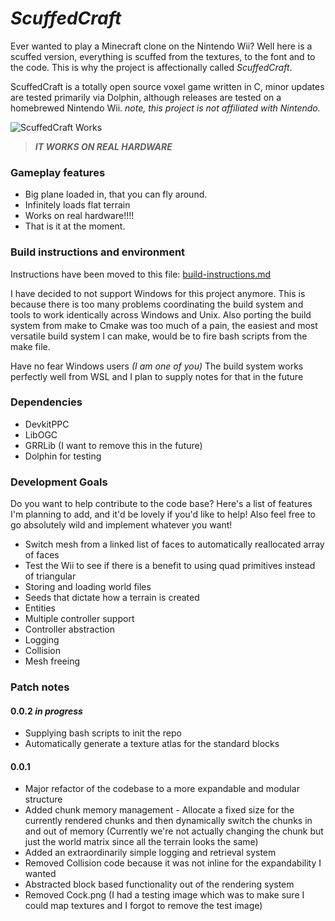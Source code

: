 # *ScuffedCraft*
Ever wanted to play a Minecraft clone on the Nintendo Wii? Well here is a scuffed version, everything is scuffed from the textures, to the font and to the code. This is why the project is affectionally called *ScuffedCraft*. 

ScuffedCraft is a totally open source voxel game written in C, minor updates are tested primarily via Dolphin, although releases are tested on a homebrewed Nintendo Wii. *note, this project is not affiliated with Nintendo.*

![ScuffedCraft Works](https://media.giphy.com/media/RcW9HlcwmSmcjsIqlR/giphy.gif)

> ***IT WORKS ON REAL HARDWARE***

### Gameplay features

- Big plane loaded in, that you can fly around.
- Infinitely loads flat terrain
- Works on real hardware!!!! 
- That is it at the moment.

### Build instructions and environment

Instructions have been moved to this file: [build-instructions.md](./documentation/build-instructions.md)

I have decided to not support Windows for this project anymore. This is because there is too many problems coordinating the build system and tools to work identically across Windows and Unix. Also porting the build system from make to Cmake was too much of a pain, the easiest and most versatile build system I can make, would be to fire bash scripts from the make file.

Have no fear Windows users *(I am one of you)* The build system works perfectly well from WSL and I plan to supply notes for that in the future

### Dependencies 

- DevkitPPC
- LibOGC
- GRRLib (I want to remove this in the future)
- Dolphin for testing

### Development Goals

Do you want to help contribute to the code base? Here's a list of features I'm planning to add, and it'd be lovely if you'd like to help! Also feel free to go absolutely wild and implement whatever you want! 

- Switch mesh from a linked list of faces to automatically reallocated array of faces
- Test the Wii to see if there is a benefit to using quad primitives instead of triangular 
- Storing and loading world files
- Seeds that dictate how a terrain is created
- Entities
- Multiple controller support
- Controller abstraction
- Logging
- Collision
- Mesh freeing 

### Patch notes

#### **0.0.2** *in progress*

- Supplying bash scripts to init the repo
- Automatically generate a texture atlas for the standard blocks

#### **0.0.1**

- Major refactor of the codebase to a more expandable and modular structure
- Added chunk memory management - Allocate a fixed size for the currently rendered chunks and then dynamically switch the chunks in and out of memory (Currently we're not actually changing the chunk but just the world matrix since all the terrain looks the same)
- Added an extraordinarily simple logging and retrieval system
- Removed Collision code because it was not inline for the expandability I wanted
- Abstracted block based functionality out of the rendering system
- Removed Cock.png (I had a testing image which was to make sure I could map textures and I forgot to remove the test image)



